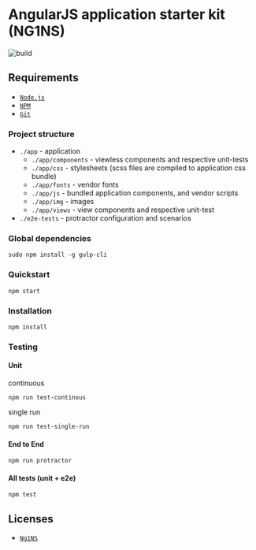 # AngularJS application starter kit (NG1NS)

![build](https://travis-ci.org/rfprod/ng1ns.svg?branch=master)

## Requirements

- [`Node.js`](https://nodejs.org/)
- [`NPM`](https://nodejs.org/)
- [`Git`](https://git-scm.com/)

### Project structure

* `./app` - application
  * `./app/components` - viewless components and respective unit-tests
  * `./app/css` - stylesheets (scss files are compiled to application css bundle)
  * `./app/fonts` - vendor fonts
  * `./app/js` - bundled application components, and vendor scripts
  * `./app/img` - images
  * `./app/views` - view components and respective unit-test
* `./e2e-tests` - protractor configuration and scenarios

### Global dependencies

```
sudo npm install -g gulp-cli
```

### Quickstart

```
npm start
```

### Installation

```
npm install
```

### Testing

#### Unit

continuous

```
npm run test-continous
```

single run

```
npm run test-single-run
```

#### End to End

```
npm run protractor
```

#### All tests (unit + e2e)

```
npm test
```

## Licenses

* [`Ng1NS`](LICENSE.md)
